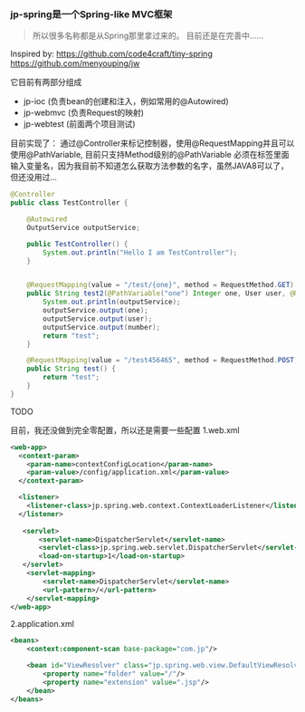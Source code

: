 ### jp-spring是一个Spring-like MVC框架
> 所以很多名称都是从Spring那里拿过来的。 目前还是在完善中......

Inspired by:
  https://github.com/code4craft/tiny-spring 
  https://github.com/menyouping/jw

它目前有两部分组成
- jp-ioc  (负责bean的创建和注入，例如常用的@Autowired)
- jp-webmvc (负责Request的映射)
- jp-webtest (前面两个项目测试)


目前实现了：
通过@Controller来标记控制器，使用@RequestMapping并且可以使用@PathVariable, 目前只支持Method级别的@PathVariable
必须在标签里面输入变量名，因为我目前不知道怎么获取方法参数的名字，虽然JAVA8可以了，但还没用过...

```java
@Controller
public class TestController {

    @Autowired
    OutputService outputService;

    public TestController() {
        System.out.println("Hello I am TestController");
    }


    @RequestMapping(value = "/test/{one}", method = RequestMethod.GET)
    public String test2(@PathVariable("one") Integer one, User user, @RequestParam("number") Float number) {
        System.out.println(outputService);
        outputService.output(one);
        outputService.output(user);
        outputService.output(number);
        return "test";
    }

    @RequestMapping(value = "/test456465", method = RequestMethod.POST)
    public String test() {
        return "test";
    }
}
```

TODO

目前，我还没做到完全零配置，所以还是需要一些配置
1.web.xml
```xml
<web-app>
  <context-param>
    <param-name>contextConfigLocation</param-name>
    <param-value>/config/application.xml</param-value>
  </context-param>

  <listener>
    <listener-class>jp.spring.web.context.ContextLoaderListener</listener-class>
  </listener>
    
   <servlet>
       <servlet-name>DispatcherServlet</servlet-name>
       <servlet-class>jp.spring.web.servlet.DispatcherServlet</servlet-class>
       <load-on-startup>1</load-on-startup>
   </servlet> 
    <servlet-mapping>
        <servlet-name>DispatcherServlet</servlet-name>
        <url-pattern>/</url-pattern>
    </servlet-mapping>
</web-app>
```

2.application.xml
```xml
<beans>
    <context:component-scan base-package="com.jp"/>

    <bean id="ViewResolver" class="jp.spring.web.view.DefaultViewResolver">
        <property name="folder" value="/"/>
        <property name="extension" value=".jsp"/>
    </bean>
</beans>
```